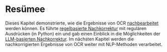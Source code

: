 # Resümee

Dieses Kapitel demonstrierte, wie die Ergebnisse von OCR [nachbearbeitet](post-correcting_ocr) werden können. Es führte [regelbasierte Nachkorrektur](data-input/FS_1_MVP_Post_Correcting_OCR) mit regulären Ausdrücken (in Python) ein und gab einen Einblick in die Möglichkeiten der [LLM-basierten Nachkorrektur](post-correcting_llm). Im nächsten Kapitel werden die nachkorrigierten Ergebnisse von OCR weiter mit NLP-Methoden verarbeitet.
